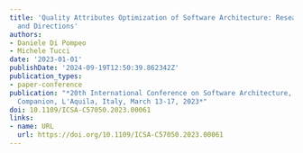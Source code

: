 ```yaml
---
title: 'Quality Attributes Optimization of Software Architecture: Research Challenges
  and Directions'
authors:
- Daniele Di Pompeo
- Michele Tucci
date: '2023-01-01'
publishDate: '2024-09-19T12:50:39.862342Z'
publication_types:
- paper-conference
publication: "*20th International Conference on Software Architecture, ICSA 2023 -
  Companion, L'Aquila, Italy, March 13-17, 2023*"
doi: 10.1109/ICSA-C57050.2023.00061
links:
- name: URL
  url: https://doi.org/10.1109/ICSA-C57050.2023.00061
---
```

